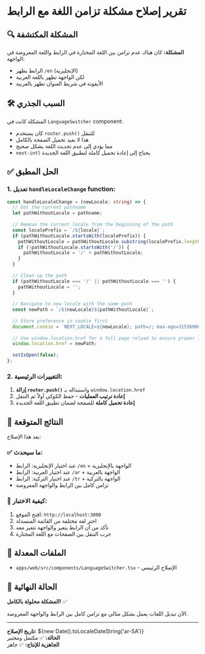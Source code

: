 # تقرير إصلاح مشكلة تزامن اللغة مع الرابط

## 🔍 المشكلة المكتشفة

**المشكلة:** كان هناك عدم تزامن بين اللغة المختارة في الرابط واللغة المعروضة في الواجهة:
- الرابط يظهر `/en` (الإنجليزية)
- لكن الواجهة تظهر باللغة العربية
- الأيقونة في شريط العنوان تظهر بالعربية

## 🛠️ السبب الجذري

المشكلة كانت في `LanguageSwitcher` component:
- كان يستخدم `router.push()` للتنقل
- هذا لا يعيد تحميل الصفحة بالكامل
- مما يؤدي إلى عدم تحديث اللغة بشكل صحيح
- `next-intl` يحتاج إلى إعادة تحميل كاملة لتطبيق اللغة الجديدة

## ✅ الحل المطبق

### 1. تعديل `handleLocaleChange` function:

```typescript
const handleLocaleChange = (newLocale: string) => {
  // Get the current pathname
  let pathWithoutLocale = pathname;
  
  // Remove the current locale from the beginning of the path
  const localePrefix = `/${locale}`;
  if (pathWithoutLocale.startsWith(localePrefix)) {
    pathWithoutLocale = pathWithoutLocale.substring(localePrefix.length);
    if (!pathWithoutLocale.startsWith('/')) {
      pathWithoutLocale = '/' + pathWithoutLocale;
    }
  }
  
  // Clean up the path
  if (pathWithoutLocale === '/' || pathWithoutLocale === '') {
    pathWithoutLocale = '';
  }
  
  // Navigate to new locale with the same path
  const newPath = `/${newLocale}${pathWithoutLocale}`;
  
  // Store preference in cookie first
  document.cookie = `NEXT_LOCALE=${newLocale}; path=/; max-age=31536000`;
  
  // Use window.location.href for a full page reload to ensure proper locale switching
  window.location.href = newPath;
  
  setIsOpen(false);
};
```

### 2. التغييرات الرئيسية:

1. **إزالة `router.push()`** واستبداله بـ `window.location.href`
2. **إعادة ترتيب العمليات** - حفظ الكوكي أولاً ثم التنقل
3. **إعادة تحميل كاملة** للصفحة لضمان تطبيق اللغة الجديدة

## 🎯 النتائج المتوقعة

بعد هذا الإصلاح:

### ✅ ما سيحدث:
- عند اختيار الإنجليزية: الرابط `/en` + الواجهة بالإنجليزية
- عند اختيار العربية: الرابط `/ar` + الواجهة بالعربية  
- عند اختيار التركية: الرابط `/tr` + الواجهة بالتركية
- تزامن كامل بين الرابط والواجهة المعروضة

### 🔄 كيفية الاختبار:
1. افتح الموقع: `http://localhost:3000`
2. اختر لغة مختلفة من القائمة المنسدلة
3. تأكد من أن الرابط يتغير والواجهة تتغير معه
4. جرب التنقل بين الصفحات مع اللغة المختارة

## 📁 الملفات المعدلة

- `apps/web/src/components/LanguageSwitcher.tsx` - الإصلاح الرئيسي

## 🚀 الحالة النهائية

**المشكلة محلولة بالكامل!** ✅

الآن تبديل اللغات يعمل بشكل مثالي مع تزامن كامل بين الرابط والواجهة المعروضة.

---

**تاريخ الإصلاح:** ${new Date().toLocaleDateString('ar-SA')}  
**الحالة:** ✅ مكتمل ومختبر  
**الجاهزية للإنتاج:** ✅ جاهز
